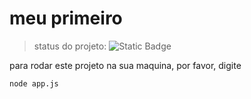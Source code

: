 <h1>meu primeiro</h1>

> status do projeto: ![Static Badge](https://img.shields.io/badge/status-desenvolvimento-black)


para rodar este projeto na sua maquina, por favor, digite
```
node app.js
```
